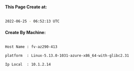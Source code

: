 
   
#### This Page Create at:

```bash

2022-06-25 - 06:52:13 UTC

```

#### Create By Machine:

```bash

Host Name : fv-az290-413

platform  : Linux-5.13.0-1031-azure-x86_64-with-glibc2.31

Ip Local  : 10.1.2.14

```

